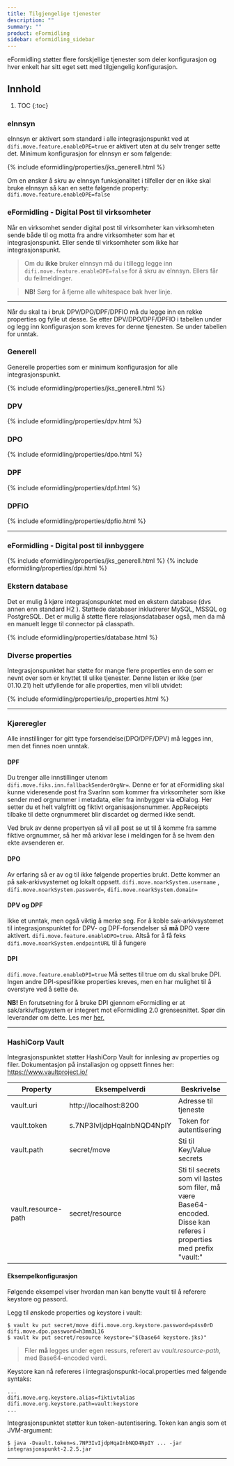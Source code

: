 ```yaml
---
title: Tilgjengelige tjenester
description: ""
summary: ""
product: eFormidling
sidebar: eformidling_sidebar
---
```



eFormidling støtter flere forskjellige tjenester som deler konfigurasjon og hver enkelt har sitt eget sett med tilgjengelig konfigurasjon.

## Innhold

1. TOC
{:toc}

### eInnsyn 

eInnsyn er aktivert som standard i alle integrasjonspunkt ved at ```difi.move.feature.enableDPE=true``` er aktivert uten at du selv trenger sette det. Minimum konfigurasjon for eInnsyn er som følgende: 

{% include eformidling/properties/jks_generell.html %} 


Om en ønsker å skru av eInnsyn funksjonalitet i tilfeller der en ikke skal bruke eInnsyn så kan en sette følgende property: ```difi.move.feature.enableDPE=false```

### eFormidling - Digital Post til virksomheter

Når en virksomhet sender digital post til virksomheter kan virksomheten sende både til og motta fra andre virksomheter som har et integrasjonspunkt. Eller sende til virksomheter som ikke har integrasjonspunkt. 


> Om du **ikke** bruker eInnsyn må du i tillegg legge inn ```difi.move.feature.enableDPE=false``` for å skru av eInnsyn. Ellers får du feilmeldinger.

> **NB!** Sørg for å fjerne  alle whitespace bak hver linje.

---

Når du skal ta i bruk DPV/DPO/DPF/DPFIO må du legge inn en rekke properties og fylle ut desse. Se etter DPV/DPO/DPF/DPFIO i tabellen under og legg inn konfigurasjon som kreves for denne tjenesten. Se under tabellen for unntak.

### Generell

Generelle properties som er minimum konfigurasjon for alle integrasjonspunkt. 

  {% include eformidling/properties/jks_generell.html %} 

### DPV
  
  {% include eformidling/properties/dpv.html %}

### DPO

  {% include eformidling/properties/dpo.html %}

### DPF

  {% include eformidling/properties/dpf.html %}

### DPFIO

  {% include eformidling/properties/dpfio.html %}
  
 ---


### eFormidling - Digital post til innbyggere

  {% include eformidling/properties/jks_generell.html %} 
  {% include eformidling/properties/dpi.html %}
  

### Ekstern database

Det er mulig å kjøre integrasjonspunktet med en ekstern database (dvs annen enn standard H2 ). Støttede databaser inkludrerer MySQL, MSSQL og PostgreSQL. Det er mulig å støtte flere relasjonsdatabaser også, men da må en manuelt legge til connector på classpath. 

{% include eformidling/properties/database.html %}

### Diverse properties
Integrasjonspunktet har støtte for mange flere properties enn de som er nevnt over som er knyttet til ulike tjenester. Denne listen er ikke (per 01.10.21) helt utfyllende for alle properties, men vil bli utvidet: 

  {% include eformidling/properties/ip_properties.html %}


--- 

### Kjøreregler
Alle innstillinger for gitt type forsendelse(DPO/DPF/DPV) må legges inn, men det finnes noen unntak.

#### DPF
Du trenger alle innstillinger utenom ```difi.move.fiks.inn.fallbackSenderOrgNr=```. Denne er for at eFormidling skal kunne videresende post fra SvarInn som kommer fra virksomheter som ikke sender med orgnummer i metadata, eller fra innbygger via eDialog. Her setter du et helt valgfritt og fiktivt organisasjonsnummer. AppReceipts tilbake til dette orgnummeret blir discardet og dermed ikke sendt. 

Ved bruk av denne propertyen så vil all post se ut til å komme fra samme fiktive orgnummer, så her må arkivar lese i meldingen for å se hvem den ekte avsenderen er.

#### DPO
Av erfaring så er av og til ikke følgende properties brukt. Dette kommer an på sak-arkivsystemet og lokalt oppsett. ```difi.move.noarkSystem.username``` , ```difi.move.noarkSystem.password=```, ```difi.move.noarkSystem.domain=``` 

#### DPV og DPF
Ikke et unntak, men også viktig å merke seg. For å koble sak-arkivsystemet til integrasjonspunktet for DPV- og DPF-forsendelser så **må** DPO være aktivert. ```difi.move.feature.enableDPO=true```. Altså for å få feks  ```difi.move.noarkSystem.endpointURL``` til å fungere

#### DPI
```difi.move.feature.enableDPI=true``` Må settes til true om du skal bruke DPI. Ingen andre DPI-spesifikke properties kreves, men en har mulighet til å overstyre ved å sette de. 

**NB!** En forutsetning for å bruke DPI gjennom eFormidling er at sak/arkiv/fagsystem er integrert mot eFormidling 2.0 grensesnittet. Spør din leverandør om dette. Les mer [her.](https://difi.github.io/felleslosninger/eformidling_nm_about.html)

--- 

### HashiCorp Vault
Integrasjonspunktet støtter HashiCorp Vault for innlesing av properties og filer. Dokumentasjon på installasjon og oppsett finnes her: <https://www.vaultproject.io/>

|Property|Eksempelverdi|Beskrivelse|
|--------|-------------|-----------|
|vault.uri|http://localhost:8200|Adresse til tjeneste|
|vault.token|s.7NP3IvIjdpHqaInbNQD4NpIY|Token for autentisering|
|vault.path|secret/move|Sti til Key/Value secrets|
|vault.resource-path|secret/resource|Sti til secrets som vil lastes som filer, må være Base64-encoded. Disse kan referes i properties med prefix "vault:"|

#### Eksempelkonfigurasjon
Følgende eksempel viser hvordan man kan benytte vault til å referere keystore og passord.


Legg til ønskede properties og keystore i vault:
```console
$ vault kv put secret/move difi.move.org.keystore.password=p4ss0rD difi.move.dpo.password=h3mm3L16
$ vault kv put secret/resource keystore="$(base64 keystore.jks)"
```
> Filer **må** legges under egen ressurs, referert av *vault.resource-path*, med Base64-encoded verdi.

Keystore kan nå refereres i integrasjonspunkt-local.properties med følgende syntaks:
```console
...
difi.move.org.keystore.alias=fiktivtalias
difi.move.org.keystore.path=vault:keystore
...
```

Integrasjonspunktet støtter kun token-autentisering. Token kan angis som et JVM-argument:
```console
$ java -Dvault.token=s.7NP3IvIjdpHqaInbNQD4NpIY ... -jar integrasjonspunkt-2.2.5.jar
```
---
